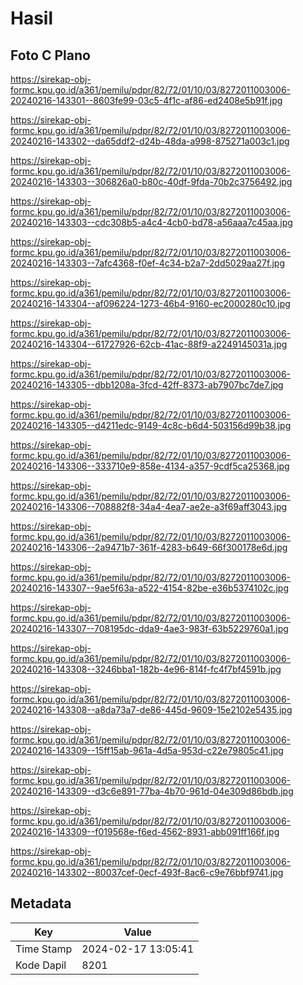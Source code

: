 # Hasil

## Foto C Plano

https://sirekap-obj-formc.kpu.go.id/a361/pemilu/pdpr/82/72/01/10/03/8272011003006-20240216-143301--8603fe99-03c5-4f1c-af86-ed2408e5b91f.jpg

https://sirekap-obj-formc.kpu.go.id/a361/pemilu/pdpr/82/72/01/10/03/8272011003006-20240216-143302--da65ddf2-d24b-48da-a998-875271a003c1.jpg

https://sirekap-obj-formc.kpu.go.id/a361/pemilu/pdpr/82/72/01/10/03/8272011003006-20240216-143303--306826a0-b80c-40df-9fda-70b2c3756492.jpg

https://sirekap-obj-formc.kpu.go.id/a361/pemilu/pdpr/82/72/01/10/03/8272011003006-20240216-143303--cdc308b5-a4c4-4cb0-bd78-a56aaa7c45aa.jpg

https://sirekap-obj-formc.kpu.go.id/a361/pemilu/pdpr/82/72/01/10/03/8272011003006-20240216-143303--7afc4368-f0ef-4c34-b2a7-2dd5029aa27f.jpg

https://sirekap-obj-formc.kpu.go.id/a361/pemilu/pdpr/82/72/01/10/03/8272011003006-20240216-143304--af096224-1273-46b4-9160-ec2000280c10.jpg

https://sirekap-obj-formc.kpu.go.id/a361/pemilu/pdpr/82/72/01/10/03/8272011003006-20240216-143304--61727926-62cb-41ac-88f9-a2249145031a.jpg

https://sirekap-obj-formc.kpu.go.id/a361/pemilu/pdpr/82/72/01/10/03/8272011003006-20240216-143305--dbb1208a-3fcd-42ff-8373-ab7907bc7de7.jpg

https://sirekap-obj-formc.kpu.go.id/a361/pemilu/pdpr/82/72/01/10/03/8272011003006-20240216-143305--d4211edc-9149-4c8c-b6d4-503156d99b38.jpg

https://sirekap-obj-formc.kpu.go.id/a361/pemilu/pdpr/82/72/01/10/03/8272011003006-20240216-143306--333710e9-858e-4134-a357-9cdf5ca25368.jpg

https://sirekap-obj-formc.kpu.go.id/a361/pemilu/pdpr/82/72/01/10/03/8272011003006-20240216-143306--708882f8-34a4-4ea7-ae2e-a3f69aff3043.jpg

https://sirekap-obj-formc.kpu.go.id/a361/pemilu/pdpr/82/72/01/10/03/8272011003006-20240216-143306--2a9471b7-361f-4283-b649-66f300178e6d.jpg

https://sirekap-obj-formc.kpu.go.id/a361/pemilu/pdpr/82/72/01/10/03/8272011003006-20240216-143307--9ae5f63a-a522-4154-82be-e36b5374102c.jpg

https://sirekap-obj-formc.kpu.go.id/a361/pemilu/pdpr/82/72/01/10/03/8272011003006-20240216-143307--708195dc-dda9-4ae3-983f-63b5229760a1.jpg

https://sirekap-obj-formc.kpu.go.id/a361/pemilu/pdpr/82/72/01/10/03/8272011003006-20240216-143308--3246bba1-182b-4e96-814f-fc4f7bf4591b.jpg

https://sirekap-obj-formc.kpu.go.id/a361/pemilu/pdpr/82/72/01/10/03/8272011003006-20240216-143308--a8da73a7-de86-445d-9609-15e2102e5435.jpg

https://sirekap-obj-formc.kpu.go.id/a361/pemilu/pdpr/82/72/01/10/03/8272011003006-20240216-143309--15ff15ab-961a-4d5a-953d-c22e79805c41.jpg

https://sirekap-obj-formc.kpu.go.id/a361/pemilu/pdpr/82/72/01/10/03/8272011003006-20240216-143309--d3c6e891-77ba-4b70-961d-04e309d86bdb.jpg

https://sirekap-obj-formc.kpu.go.id/a361/pemilu/pdpr/82/72/01/10/03/8272011003006-20240216-143309--f019568e-f6ed-4562-8931-abb091ff166f.jpg

https://sirekap-obj-formc.kpu.go.id/a361/pemilu/pdpr/82/72/01/10/03/8272011003006-20240216-143302--80037cef-0ecf-493f-8ac6-c9e76bbf9741.jpg


## Metadata

| Key        | Value               |
| ---------- | ------------------- |
| Time Stamp | 2024-02-17 13:05:41 |
| Kode Dapil | 8201                |



